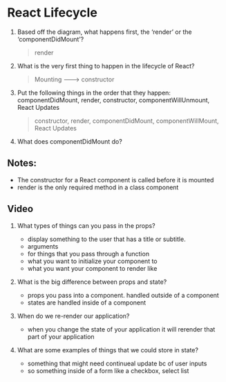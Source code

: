 # React Lifecycle


1. Based off the diagram, what happens first, the ‘render’ or the ‘componentDidMount’?
    > render

2. What is the very first thing to happen in the lifecycle of React?
    > Mounting ---> constructor

3. Put the following things in the order that they happen: componentDidMount, render, constructor, componentWillUnmount, React Updates
    > constructor, render, componentDidMount, componentWillMount, React Updates
4. What does componentDidMount do?
    > 

## Notes:
  * The constructor for a React component is called before it is mounted
  * render is the only required method in a class component



## Video

1. What types of things can you pass in the props?
   * display something to the user that has a title or subtitle.
   * arguments
   * for things that you pass through a function
   * what you want to initialize your component to
   * what you want your component to render like

2. What is the big difference between props and state?
    * props you pass into a component. handled outside of a component
    * states are handled inside of a component

3. When do we re-render our application?
    * when you change the state of your application it will rerender that part of your application

4. What are some examples of things that we could store in state?
    * something that might need continueal update bc of user inputs
    * so something inside of a form like a checkbox, select list